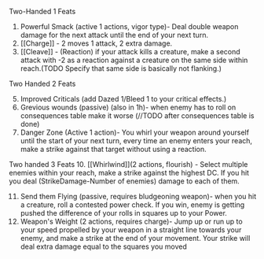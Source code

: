 Two-Handed 1 Feats 
1. Powerful Smack (active 1 actions, vigor type)- Deal double weapon damage for the next attack until the end of your next turn.
2. [[Charge]] - 2 moves 1 attack, 2 extra damage.
3. [[Cleave]] - (Reaction) if your attack kills a creature, make a second attack with -2 as a reaction against a creature on the same side within  reach.(TODO Specify that same side is basically not flanking.) 


Two Handed 2 Feats 

5. Improved Criticals (add Dazed 1/Bleed 1 to your critical effects.)
6. Grevious wounds (passive) (also in 1h)- when enemy has to roll on consequences table make it worse (//TODO after consequences table is done)
7. Danger Zone (Active 1 action)- You whirl your weapon around yourself until the start of your next turn, every time an enemy enters your reach, make a strike against that target without using a reaction.

Two handed 3 Feats 
10. [[Whirlwind]](2 actions, flourish) - Select multiple enemies within your reach, make a strike against the highest DC. If you hit you deal (StrikeDamage-Number of enemies) damage to each of them. 

11. Send them Flying (passive, requires bludgeoning weapon)- when you hit a creature, roll a contested power check. If you win, enemy is getting pushed the difference of your rolls in squares up to your Power.
12. Weapon's Weight (2 actions, requires charge)- Jump up or run up to your speed propelled by your weapon in a straight line towards your enemy, and make a strike at the end of your movement. Your strike will deal extra damage equal to the squares you moved 